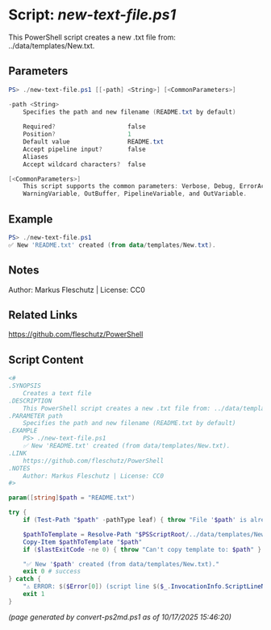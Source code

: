 Script: *new-text-file.ps1*
========================

This PowerShell script creates a new .txt file from: ../data/templates/New.txt.

Parameters
----------
```powershell
PS> ./new-text-file.ps1 [[-path] <String>] [<CommonParameters>]

-path <String>
    Specifies the path and new filename (README.txt by default)
    
    Required?                    false
    Position?                    1
    Default value                README.txt
    Accept pipeline input?       false
    Aliases                      
    Accept wildcard characters?  false

[<CommonParameters>]
    This script supports the common parameters: Verbose, Debug, ErrorAction, ErrorVariable, WarningAction, 
    WarningVariable, OutBuffer, PipelineVariable, and OutVariable.
```

Example
-------
```powershell
PS> ./new-text-file.ps1 
✅ New 'README.txt' created (from data/templates/New.txt).

```

Notes
-----
Author: Markus Fleschutz | License: CC0

Related Links
-------------
https://github.com/fleschutz/PowerShell

Script Content
--------------
```powershell
<#
.SYNOPSIS
	Creates a text file 
.DESCRIPTION
	This PowerShell script creates a new .txt file from: ../data/templates/New.txt.
.PARAMETER path
	Specifies the path and new filename (README.txt by default)
.EXAMPLE
	PS> ./new-text-file.ps1 
	✅ New 'README.txt' created (from data/templates/New.txt).
.LINK
	https://github.com/fleschutz/PowerShell
.NOTES
	Author: Markus Fleschutz | License: CC0
#>

param([string]$path = "README.txt")

try {
	if (Test-Path "$path" -pathType leaf) { throw "File '$path' is already existing" }

	$pathToTemplate = Resolve-Path "$PSScriptRoot/../data/templates/New.txt" 
	Copy-Item $pathToTemplate "$path"
	if ($lastExitCode -ne 0) { throw "Can't copy template to: $path" }

	"✅ New '$path' created (from data/templates/New.txt)."
	exit 0 # success
} catch {
	"⚠️ ERROR: $($Error[0]) (script line $($_.InvocationInfo.ScriptLineNumber))"
	exit 1
}
```

*(page generated by convert-ps2md.ps1 as of 10/17/2025 15:46:20)*

